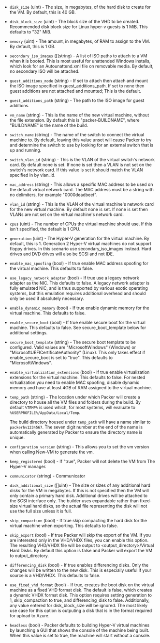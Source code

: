 <!-- Code generated from the comments of the Config struct in builder/hyperv/iso/builder.go; DO NOT EDIT MANUALLY -->

-   `disk_size` (uint) - The size, in megabytes, of the hard disk to create
    for the VM. By default, this is 40 GB.
    
-   `disk_block_size` (uint) - The block size of the VHD to be created.
    Recommended disk block size for Linux hyper-v guests is 1 MiB. This
    defaults to "32" MiB.
    
-   `memory` (uint) - The amount, in megabytes, of RAM to assign to the
    VM. By default, this is 1 GB.
    
-   `secondary_iso_images` ([]string) - A list of ISO paths to
    attach to a VM when it is booted. This is most useful for unattended
    Windows installs, which look for an Autounattend.xml file on removable
    media. By default, no secondary ISO will be attached.
    
-   `guest_additions_mode` (string) - If set to attach then attach and
    mount the ISO image specified in guest_additions_path. If set to
    none then guest additions are not attached and mounted; This is the
    default.
    
-   `guest_additions_path` (string) - The path to the ISO image for guest
    additions.
    
-   `vm_name` (string) - This is the name of the new virtual machine,
    without the file extension. By default this is "packer-BUILDNAME",
    where "BUILDNAME" is the name of the build.
    
-   `switch_name` (string) - The name of the switch to connect the virtual
    machine to. By default, leaving this value unset will cause Packer to
    try and determine the switch to use by looking for an external switch
    that is up and running.
    
-   `switch_vlan_id` (string) - This is the VLAN of the virtual switch's
    network card. By default none is set. If none is set then a VLAN is not
    set on the switch's network card. If this value is set it should match
    the VLAN specified in by vlan_id.
    
-   `mac_address` (string) - This allows a specific MAC address to be used on
    the default virtual network card. The MAC address must be a string with
    no delimiters, for example "0000deadbeef".
    
-   `vlan_id` (string) - This is the VLAN of the virtual machine's network
    card for the new virtual machine. By default none is set. If none is set
    then VLANs are not set on the virtual machine's network card.
    
-   `cpus` (uint) - The number of CPUs the virtual machine should use. If
    this isn't specified, the default is 1 CPU.
    
-   `generation` (uint) - The Hyper-V generation for the virtual machine. By
    default, this is 1. Generation 2 Hyper-V virtual machines do not support
    floppy drives. In this scenario use secondary_iso_images instead. Hard
    drives and DVD drives will also be SCSI and not IDE.
    
-   `enable_mac_spoofing` (bool) - If true enable MAC address spoofing
    for the virtual machine. This defaults to false.
    
-   `use_legacy_network_adapter` (bool) - If true use a legacy network adapter as the NIC.
    This defaults to false. A legacy network adapter is fully emulated NIC, and is thus
    supported by various exotic operating systems, but this emulation requires
    additional overhead and should only be used if absolutely necessary.
    
-   `enable_dynamic_memory` (bool) - If true enable dynamic memory for
    the virtual machine. This defaults to false.
    
-   `enable_secure_boot` (bool) - If true enable secure boot for the
    virtual machine. This defaults to false. See secure_boot_template
    below for additional settings.
    
-   `secure_boot_template` (string) - The secure boot template to be
    configured. Valid values are "MicrosoftWindows" (Windows) or
    "MicrosoftUEFICertificateAuthority" (Linux). This only takes effect if
    enable_secure_boot is set to "true". This defaults to "MicrosoftWindows".
    
-   `enable_virtualization_extensions` (bool) - If true enable
    virtualization extensions for the virtual machine. This defaults to
    false. For nested virtualization you need to enable MAC spoofing,
    disable dynamic memory and have at least 4GB of RAM assigned to the
    virtual machine.
    
-   `temp_path` (string) - The location under which Packer will create a directory to house all the
    VM files and folders during the build. By default `%TEMP%` is used
    which, for most systems, will evaluate to
    `%USERPROFILE%/AppData/Local/Temp`.
    
    The build directory housed under `temp_path` will have a name similar to
    `packerhv1234567`. The seven digit number at the end of the name is
    automatically generated by Packer to ensure the directory name is
    unique.
    
-   `configuration_version` (string) - This allows you to set the vm version when calling New-VM to generate
    the vm.
    
-   `keep_registered` (bool) - If "true", Packer will not delete the VM from
    The Hyper-V manager.
    
-   `communicator` (string) - Communicator
-   `disk_additional_size` ([]uint) - The size or sizes of any
    additional hard disks for the VM in megabytes. If this is not specified
    then the VM will only contain a primary hard disk. Additional drives
    will be attached to the SCSI interface only. The builder uses
    expandable rather than fixed-size virtual hard disks, so the actual
    file representing the disk will not use the full size unless it is
    full.
    
-   `skip_compaction` (bool) - If true skip compacting the hard disk for
    the virtual machine when exporting. This defaults to false.
    
-   `skip_export` (bool) - If true Packer will skip the export of the VM.
    If you are interested only in the VHD/VHDX files, you can enable this
    option. The resulting VHD/VHDX file will be output to
    <output_directory>/Virtual Hard Disks. By default this option is false
    and Packer will export the VM to output_directory.
    
-   `differencing_disk` (bool) - If true enables differencing disks. Only
    the changes will be written to the new disk. This is especially useful if
    your source is a VHD/VHDX. This defaults to false.
    
-   `use_fixed_vhd_format` (bool) - If true, creates the boot disk on the
    virtual machine as a fixed VHD format disk. The default is false, which
    creates a dynamic VHDX format disk. This option requires setting
    generation to 1, skip_compaction to true, and
    differencing_disk to false. Additionally, any value entered for
    disk_block_size will be ignored. The most likely use case for this
    option is outputing a disk that is in the format required for upload to
    Azure.
    
-   `headless` (bool) - Packer defaults to building Hyper-V virtual
    machines by launching a GUI that shows the console of the machine being
    built. When this value is set to true, the machine will start without a
    console.
    